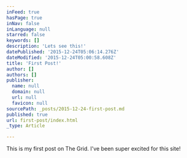 ```yaml
---
inFeed: true
hasPage: true
inNav: false
inLanguage: null
starred: false
keywords: []
description: 'Lets see this!'
datePublished: '2015-12-24T05:06:14.276Z'
dateModified: '2015-12-24T05:00:58.608Z'
title: 'First Post!'
author: []
authors: []
publisher:
  name: null
  domain: null
  url: null
  favicon: null
sourcePath: _posts/2015-12-24-first-post.md
published: true
url: first-post/index.html
_type: Article

---
```

This is my first post on The Grid. I've been super excited for this site!